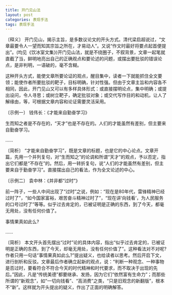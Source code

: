 ```yaml
---
title: 开门见山法
layout: post
categories: 表现手法
tags: 表现手法
---
```


〔释义〕 开门见山，揭示主旨，是多数议论文的开头方式。清代梁启超说过，“文章最要令人一望而知其宗旨之所在，才易动人”。又说“作文时最好将要点起首便提出”。(均见《饮冰室文集》)开门见山法，就是不绕圈子，不叙背景，文章一起笔就直截了当，鲜明地亮出自己的正确观点和要论述的问题，或摆出要批驳的错误论点，是非判明，一语破的，毫不含糊。

这种开头方式，能使文章所要论证的观点，醒目集中，读者一下就能抓住全文要领；能使作者所要批驳的靶子，目标明确，针对性强。但由于文章主旨和内容各不相同，因此，开门见山又可以有多样具体形式：或直接摆明论点，集中明确；或提出设问，令人寻思；或树立靶子，确定批驳对象；或交代写作目的和动机，让人了解缘由，等，可根据文章内容和论证需要灵活采用。

〔示例一〕 钱伟长：《才能来自勤奋学习》

生而知之者是不存在的，“天才”也是不存在的。人们的才能虽然有差别，但主要来自勤奋学习。

……

〔简析〕 “才能来自勤奋学习”，既是文章的标题，也是它的中心论点。文章开篇，先用一个并列复句，对“生而知之”的论调和所谓“天才”的观点，予以否定，指出它们都是“不存在”的。然后，用一转折复句，说“人们的才能虽然有差别，但主要来自于勤奋学习”。直接摆出自己的看法，作为全文论述的中心。

〔示例二〕 袁中林：《并非都“过时”》

前一阵子，一些人中间出现了“过时”之说，例如：“现在是80年代，雷锋精神已经过时了”，“如今国家富裕，艰苦奋斗精神过时了”，“现在讲‘向钱看’，为人民服务的口号过时了”等等。似乎过去肯定的，已被证明是正确的东西，到了今天，都毫无用处，没有任何价值了。

事情果真如此么?

……

〔简析〕 本文开头首先摆出“过时”论的具体内容，指出“似乎过去肯定的，已被证明是正确的东西，到了今天，却毫无用处，没有任何价值了”。这种看法对不对呢?作者只用一句话“事情果真如此么?”提出疑义，也给读者以思考。然后开启下文，进行剖析和反驳。文章最后作者确立起新的观点，说：“判断一种观念、一种事物是否过时，要看符合不符合今天的时代精神和时代要求，而不取决于出现的先后。”因此，凡是“传统美德”都要继承、发扬，因为它们“依然富有生命力”；而那些所谓的“新观念”，如“一切向钱看”、“高消费”之类，“只是旧观念的新翻版”，根本不“新”。这样就为开头提出的疑义，作出了正面的明确解答。 